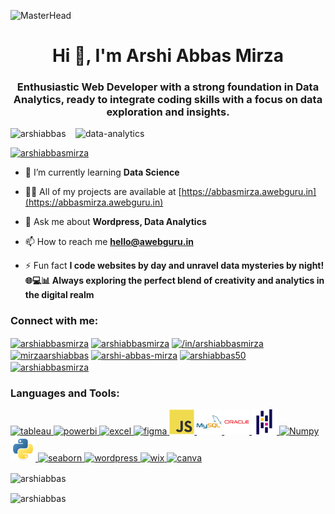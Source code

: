 ![MasterHead](https://awebguru.in/wp-content/uploads/2024/01/arshi-abbas-mirza-github-banner.gif)
<h1 align="center">Hi 👋, I'm Arshi Abbas Mirza</h1>
<h3 align="center">Enthusiastic Web Developer with a strong foundation in Data Analytics, ready to integrate coding skills with a focus on data exploration and insights.</h3>
<img align="right" width='400px' alt="data-analytics" src="https://blog.imarticus.org/wp-content/uploads/2019/05/daonline.gif">
<p align="left"> <img src="https://komarev.com/ghpvc/?username=arshiabbas&label=Profile%20views&color=0e75b6&style=flat" alt="arshiabbas" /> </p>
<p align="left"> <a href="https://twitter.com/arshiabbasmirza" target="blank"><img src="https://img.shields.io/twitter/follow/arshiabbasmirza?logo=twitter&style=for-the-badge" alt="arshiabbasmirza" /></a> </p>

- 🌱 I’m currently learning **Data Science**

- 👨‍💻 All of my projects are available at [https://abbasmirza.awebguru.in](https://abbasmirza.awebguru.in)

- 💬 Ask me about **Wordpress, Data Analytics**

- 📫 How to reach me **hello@awebguru.in**

- ⚡ Fun fact **I code websites by day and unravel data mysteries by night! 🌐💻📊 Always exploring the perfect blend of creativity and analytics in the digital realm**

<h3 align="left">Connect with me:</h3>
<p align="left">
<a href="https://abbasmirza.awebguru.in" target="blank"><img align="center" src="http://abbasmirza.awebguru.in/wp-content/uploads/2023/11/cropped-favicon-abbas-mirza.webp" alt="arshiabbasmirza" height="30" width="40" /></a>
<a href="https://twitter.com/arshiabbasmirza" target="blank"><img align="center" src="https://raw.githubusercontent.com/rahuldkjain/github-profile-readme-generator/master/src/images/icons/Social/twitter.svg" alt="arshiabbasmirza" height="30" width="40" /></a>
<a href="https://linkedin.com/in//in/arshiabbasmirza" target="blank"><img align="center" src="https://raw.githubusercontent.com/rahuldkjain/github-profile-readme-generator/master/src/images/icons/Social/linked-in-alt.svg" alt="/in/arshiabbasmirza" height="30" width="40" /></a>
<a href="https://kaggle.com/mirzaarshiabbas" target="blank"><img align="center" src="https://raw.githubusercontent.com/rahuldkjain/github-profile-readme-generator/master/src/images/icons/Social/kaggle.svg" alt="mirzaarshiabbas" height="30" width="40" /></a>
<a href="https://fb.com/arshi-abbas-mirza" target="blank"><img align="center" src="https://raw.githubusercontent.com/rahuldkjain/github-profile-readme-generator/master/src/images/icons/Social/facebook.svg" alt="arshi-abbas-mirza" height="30" width="40" /></a>
<a href="https://instagram.com/arshiabbas50" target="blank"><img align="center" src="https://raw.githubusercontent.com/rahuldkjain/github-profile-readme-generator/master/src/images/icons/Social/instagram.svg" alt="arshiabbas50" height="30" width="40" /></a>
<a href="https://www.hackerrank.com/arshiabbasmirza" target="blank"><img align="center" src="https://raw.githubusercontent.com/rahuldkjain/github-profile-readme-generator/master/src/images/icons/Social/hackerrank.svg" alt="arshiabbasmirza" height="30" width="40" /></a>
</p>

<h3 align="left">Languages and Tools:</h3>
<p align="left"> 
<a href="https://www.tableau.com/" target="_blank" rel="noreferrer"> <img src="https://raw.githubusercontent.com/get-icon/geticon/master/icons/tableau-icon.svg" alt="tableau" width="40" height="40"/> </a>
<a href="https://www.powerbi.com/" target="_blank" rel="noreferrer"> <img src="https://static.wikia.nocookie.net/logopedia/images/2/2c/Microsoft_Power_BI_%282020%29.svg" alt="powerbi" width="40" height="40"/> </a>
<a href="https://www.excel.com/" target="_blank" rel="noreferrer"> <img src="https://cdn.worldvectorlogo.com/logos/excel-4.svg" alt="excel" width="40" height="40"/> </a>
<a href="https://www.figma.com/" target="_blank" rel="noreferrer"> <img src="https://www.vectorlogo.zone/logos/figma/figma-icon.svg" alt="figma" width="40" height="40"/> </a> 
<a href="https://developer.mozilla.org/en-US/docs/Web/JavaScript" target="_blank" rel="noreferrer"> <img src="https://raw.githubusercontent.com/devicons/devicon/master/icons/javascript/javascript-original.svg" alt="javascript" width="40" height="40"/> </a> 
<a href="https://www.mysql.com/" target="_blank" rel="noreferrer"> <img src="https://raw.githubusercontent.com/devicons/devicon/master/icons/mysql/mysql-original-wordmark.svg" alt="mysql" width="40" height="40"/> </a> 
<a href="https://www.oracle.com/" target="_blank" rel="noreferrer"> <img src="https://raw.githubusercontent.com/devicons/devicon/master/icons/oracle/oracle-original.svg" alt="oracle" width="40" height="40"/> </a> 
<a href="https://pandas.pydata.org/" target="_blank" rel="noreferrer"> <img src="https://raw.githubusercontent.com/devicons/devicon/2ae2a900d2f041da66e950e4d48052658d850630/icons/pandas/pandas-original.svg" alt="pandas" width="40" height="40"/> </a>
<a href="https://numpy.org/" target="_blank" rel="noreferrer"> <img src="https://www.svgrepo.com/show/354127/numpy.svg" alt="Numpy" width="40" height="40"/> </a>
<a href="https://www.python.org" target="_blank" rel="noreferrer"> <img src="https://raw.githubusercontent.com/devicons/devicon/master/icons/python/python-original.svg" alt="python" width="40" height="40"/> </a>  
<a href="https://seaborn.pydata.org/" target="_blank" rel="noreferrer"> <img src="https://seaborn.pydata.org/_images/logo-mark-lightbg.svg" alt="seaborn" width="40" height="40"/> </a>
<a href="https://wordpress.org/" target="_blank" rel="noreferrer"> <img src="https://upload.wikimedia.org/wikipedia/commons/thumb/9/98/WordPress_blue_logo.svg/1024px-WordPress_blue_logo.svg.png" alt="wordpress" width="40" height="40"/> </a>
<a href="https://wix.com/" target="_blank" rel="noreferrer"> <img src="https://vectorwiki.com/images/QasF3__wix.svg" alt="wix" width="40" height="40"/> </a>
<a href="https://canva.org/" target="_blank" rel="noreferrer"> <img src="https://uxwing.com/wp-content/themes/uxwing/download/brands-and-social-media/canva-icon.png" alt="canva" width="40" height="40"/> </a>
</p>

<p><img align="center" src="https://github-readme-stats.vercel.app/api/top-langs?username=arshiabbas&show_icons=true&locale=en&layout=compact" alt="arshiabbas" /></p>

<p><img align="center" src="https://github-readme-streak-stats.herokuapp.com/?user=arshiabbas&" alt="arshiabbas" /></p>

